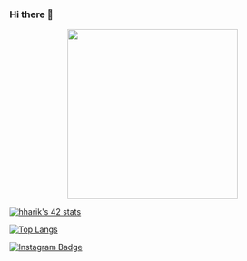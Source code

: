 ### Hi there 👋

<!--
**hharik/hharik** is a ✨ _special_ ✨ repository because its `README.md` (this file) appears on your GitHub profile.

Here are some ideas to get you started:

- 🔭 I’m currently working on ...
- 🌱 I’m currently learning ...
- 👯 I’m looking to collaborate on ...
- 🤔 I’m looking for help with ...
- 💬 Ask me about ...
- 📫 How to reach me: ...
- 😄 Pronouns: ...
- ⚡ Fun fact: ...
-->
<div id="header" align="center">
  <img src="https://media.giphy.com/media/M9gbBd9nbDrOTu1Mqx/giphy.gif" width="300"/>
</div>

<a href="https://github.com/JaeSeoKim/badge42"><img src="https://badge42.vercel.app/api/v2/cl45i7f7p015909jtnoh0csvc/stats?cursusId=21&coalitionId=77" alt="hharik's 42 stats" /></a>


[![Top Langs](https://github-readme-stats.vercel.app/api/top-langs/?username=hharik&layout=compact)](https://github.com/anuraghazra/github-readme-stats)


<div id="badges">
    <a href="https://www.instagram.com/hamza_av1/">
    <img src="https://img.shields.io/badge/Instagram-blue?style=for-the-badge&logo=Instagram&logoColor=red" alt="Instagram Badge"/>
  </div>
